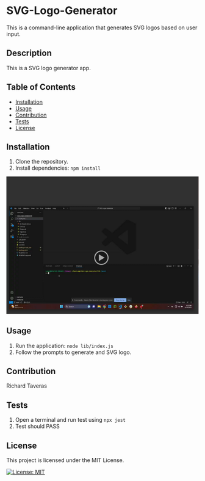 # SVG-Logo-Generator

This is a command-line application that generates SVG logos based on user input.

## Description
  
This is a SVG logo generator app.

## Table of Contents

  - [Installation](#installation)
  - [Usage](#usage)
  - [Contribution](#contribution)
  - [Tests](#tests)
  - [License](#license)

## Installation

1. Clone the repository.
2. Install dependencies: `npm install`

 

  <a href="https://drive.google.com/file/d/1B7Hy90nKjel1nADP6dzSiWy20JRTotKK/view"> <img src="./images/Screenshot 2023-08-24 162508.png"></a>

## Usage

1. Run the application: `node lib/index.js`
2. Follow the prompts to generate and SVG logo.

## Contribution
  
Richard Taveras

## Tests

1. Open a terminal and run test using `npx jest`
2. Test should PASS

## License

This project is licensed under the MIT License.<br>

[![License: MIT](https://img.shields.io/badge/License-MIT-yellow.svg)](https://opensource.org/licenses/MIT)

